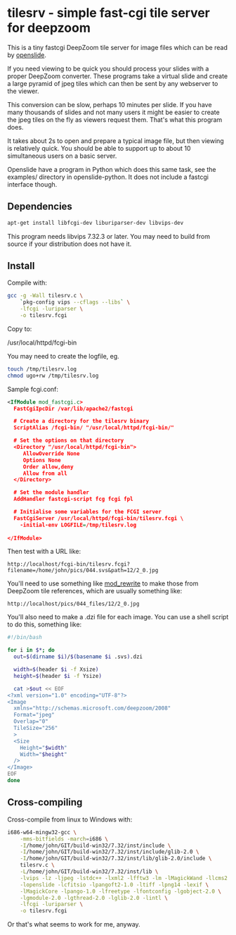 # tilesrv - simple fast-cgi tile server for deepzoom

This is a tiny fastcgi DeepZoom tile server for image files which can be read 
by [openslide](http://openslide.org/). 

If you need viewing to be quick you should process your slides with a
proper DeepZoom converter. These programs take a virtual slide and create a
large pyramid of jpeg tiles which can then be sent by any webserver to the
viewer.

This conversion can be slow, perhaps 10 minutes per slide. If you have
many thousands of slides and not many users it might be easier to create the
jpeg tiles on the fly as viewers request them. That's what this program does.

It takes about 2s to open and prepare a typical image file, but then viewing
is relatively quick. You should be able to support up to about 10 
simultaneous users on a basic server. 

Openslide have a program in Python which does this same task, see the
examples/ directory in openslide-python. It does not include a fastcgi
interface though. 

## Dependencies

```bash
apt-get install libfcgi-dev liburiparser-dev libvips-dev
```

This program needs libvips 7.32.3 or later. You may need to build
from source if your distribution does not have it. 

## Install

Compile with:

```bash
gcc -g -Wall tilesrv.c \
	`pkg-config vips --cflags --libs` \
	-lfcgi -luriparser \
	-o tilesrv.fcgi
```

Copy to:

/usr/local/httpd/fcgi-bin

You may need to create the logfile, eg.

```bash
touch /tmp/tilesrv.log
chmod ugo+rw /tmp/tilesrv.log
```

Sample fcgi.conf:

```xml
<IfModule mod_fastcgi.c>
  FastCgiIpcDir /var/lib/apache2/fastcgi

  # Create a directory for the tilesrv binary
  ScriptAlias /fcgi-bin/ "/usr/local/httpd/fcgi-bin/"

  # Set the options on that directory
  <Directory "/usr/local/httpd/fcgi-bin">
     AllowOverride None
     Options None
     Order allow,deny
     Allow from all
  </Directory>

  # Set the module handler
  AddHandler fastcgi-script fcg fcgi fpl

  # Initialise some variables for the FCGI server
  FastCgiServer /usr/local/httpd/fcgi-bin/tilesrv.fcgi \
    -initial-env LOGFILE=/tmp/tilesrv.log 
  
</IfModule>
```

Then test with a URL like:

```
http://localhost/fcgi-bin/tilesrv.fcgi?filename=/home/john/pics/044.svs&path=12/2_0.jpg
```

You'll need to use something like
[mod_rewrite](http://httpd.apache.org/docs/current/mod/mod_rewrite.html) to
make those from DeepZoom tile references, which are usually something like:

```
http://localhost/pics/044_files/12/2_0.jpg
```

You'll also need to make a .dzi file for each image. You can use a shell script
to do this, something like:

```bash
#!/bin/bash

for i in $*; do
  out=$(dirname $i)/$(basename $i .svs).dzi

  width=$(header $i -f Xsize)
  height=$(header $i -f Ysize)

  cat >$out << EOF
<?xml version="1.0" encoding="UTF-8"?>
<Image
  xmlns="http://schemas.microsoft.com/deepzoom/2008"
  Format="jpeg"
  Overlap="0"
  TileSize="256"
  >
  <Size
    Height="$width"
    Width="$height"
  />
</Image>
EOF
done
```

## Cross-compiling

Cross-compile from linux to Windows with:

```bash
i686-w64-mingw32-gcc \
	-mms-bitfields -march=i686 \
	-I/home/john/GIT/build-win32/7.32/inst/include \
	-I/home/john/GIT/build-win32/7.32/inst/include/glib-2.0 \
	-I/home/john/GIT/build-win32/7.32/inst/lib/glib-2.0/include \
	tilesrv.c \
	-L/home/john/GIT/build-win32/7.32/inst/lib \
	-lvips -lz -ljpeg -lstdc++ -lxml2 -lfftw3 -lm -lMagickWand -llcms2 \
	-lopenslide -lcfitsio -lpangoft2-1.0 -ltiff -lpng14 -lexif \
	-lMagickCore -lpango-1.0 -lfreetype -lfontconfig -lgobject-2.0 \
	-lgmodule-2.0 -lgthread-2.0 -lglib-2.0 -lintl \
	-lfcgi -luriparser \
	-o tilesrv.fcgi
```

Or that's what seems to work for me, anyway. 
